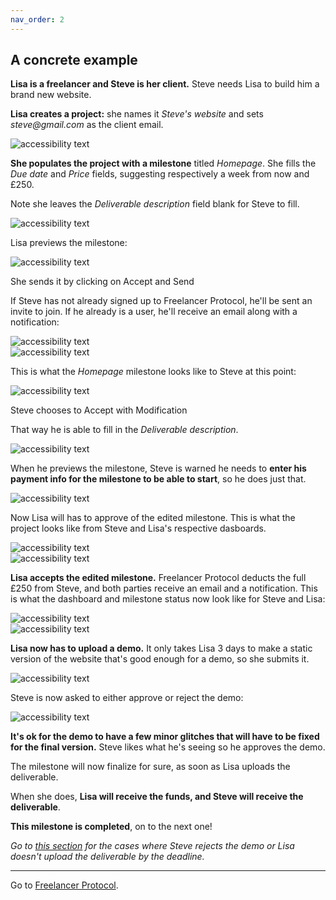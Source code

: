 ```yaml
---
nav_order: 2
---
```


## A concrete example

**Lisa is a freelancer and Steve is her client.** Steve needs Lisa to build him a brand new website.

<!-- Neither want to go through a platform that will charge expensive fees, so Lisa signs up to [Freelancer Protocol](https://www.freelancerprotocol.com/) as a freelancer.

 <div class ="example-image small">
  <img src="/images/freelancerSignUp.png" alt="accessibility text" >
</div> -->

**Lisa creates a project:** she names it _Steve's website_ and sets _steve@gmail.com_ as the client email.

 <div class ="example-image small">
  <img src="/images/NewProject.png" alt="accessibility text" >
</div>

 <!-- <div class ="example-image medium">
  <img src="/images/ProjectCategory.png" alt="accessibility text" >
</div> -->

**She populates the project with a milestone** titled _Homepage_. She fills the _Due date_ and _Price_ fields, suggesting respectively a week from now and £250.

Note she leaves the _Deliverable description_ field blank for Steve to fill.

 <div class ="example-image big">
  <img src="/images/LisasDraft.png" alt="accessibility text" >
</div>

Lisa previews the milestone:

 <div class ="example-image medium400">
  <img src="/images/LisasPreview.png" alt="accessibility text" >
</div>

She sends it by clicking on <span class="button blue-gradient" > Accept and Send</span>

If Steve has not already signed up to Freelancer Protocol, he'll be sent an invite to join. If he already is a user, he'll receive an email along with a notification:

 <div class ="example-image medium400">
  <img src="/images/StevesEmail.png" alt="accessibility text" >
</div>

 <div class ="example-image tiny">
  <img src="/images/StevesNotification.png" alt="accessibility text" >
</div>

This is what the _Homepage_ milestone looks like to Steve at this point:

 <div class ="example-image big">
  <img src="/images/StevesReceives.png" alt="accessibility text" >
</div>

Steve chooses to <span class="button secondary-green" > Accept with Modification</span>

That way he is able to fill in the _Deliverable description_.

 <div class ="example-image big">
  <img src="/images/StevesModification.png" alt="accessibility text" >
</div>

When he previews the milestone, Steve is warned he needs to **enter his payment info for the milestone to be able to start**, so he does just that.

 <div class ="example-image tiny long">
  <img src="/images/StevesWarning.png" alt="accessibility text" >
</div>

Now Lisa will has to approve of the edited milestone. This is what the project looks like from Steve and Lisa's respective dasboards.

 <div class ="two-cards">

  <div class ="example-image tiny-small">
    <img src="/images/LisasCard.png" alt="accessibility text" >
  </div>
  <div class ="example-image tiny-small">
    <img src="/images/StevesCard.png" alt="accessibility text" >
  </div>
  
</div>

**Lisa accepts the edited milestone.** Freelancer Protocol deducts the full £250 from Steve, and both parties receive an email and a notification. This is what the dashboard and milestone status now look like for Steve and Lisa:

 <div class ="two-cards">
    <div class ="example-image tiny-small">
    <img src="/images/MilestoneOngoing1.png" alt="accessibility text" >
    </div>
    <div class ="example-image tiny-small">
    <img src="/images/MilestoneOngoing2.png" alt="accessibility text" >
    </div>
</div>

**Lisa now has to upload a demo.** It only takes Lisa 3 days to make a static version of the website that's good enough for a demo, so she submits it.

 <div class ="example-image tiny-small">
  <img src="/images/DemoUpload.png" alt="accessibility text" >
</div>

Steve is now asked to either approve or reject the demo:

 <div class ="example-image small long">
  <img src="/images/StevesDemoApproval.png" alt="accessibility text" >
</div>

**It's ok for the demo to have a few minor glitches that will have to be fixed for the final version.**
Steve likes what he's seeing so he approves the demo.

The milestone will now finalize for sure, as soon as Lisa uploads the deliverable.

When she does, **Lisa will receive the funds, and Steve will receive the deliverable**.

**This milestone is completed**, on to the next one!

_Go to [this section](https://docs.freelancerprotocol.com/how.html#if-things-go-south) for the cases where Steve rejects the demo or Lisa doesn't upload the deliverable by the deadline._

---

Go to [Freelancer Protocol](https://www.freelancerprotocol.com/).
